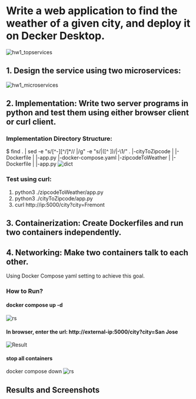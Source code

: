 # Write a web application to find the weather of a given city, and deploy it on Decker Desktop. 

![hw1_topservices](https://user-images.githubusercontent.com/52802567/218651930-bca3974a-4f06-4f6f-ac44-8d6da46d9fa0.png)


## 1. Design the service using two microservices: 

![hw1_microservices](https://user-images.githubusercontent.com/52802567/218651951-5013755a-0c20-444e-a969-774eb2684339.png)


## 2. Implementation: Write two server programs in python and test them using either browser client or curl client.
### Implementation Directory Structure:
$ find . | sed -e "s/[^-][^\/]*\// |/g" -e "s/|\([^ ]\)/|-\1/"
.
 |-cityToZipcode
 | |-Dockerfile
 | |-app.py
 |-docker-compose.yaml
 |-zipcodeToWeather
 | |-Dockerfile
 | |-app.py
![dict](https://user-images.githubusercontent.com/52802567/218654855-96d95717-cc33-42d9-9a45-f35c3f5db096.JPG)
### Test using curl:
1. python3 ./zipcodeToWeather/app.py
2. python3 ./cityToZipcode/app.py
3. curl http://ip:5000/city?city=Fremont



## 3. Containerization: Create Dockerfiles and run two containers independently.

## 4. Networking: Make two containers talk to each other.
Using Docker Compose yaml setting to achieve this goal.

### How to Run?
#### docker compose up -d
![rs](https://user-images.githubusercontent.com/52802567/218656202-5ccbc258-2a97-4247-8b3f-cdea72a21c73.JPG)

#### In browser, enter the url: http://external-ip:5000/city?city=San Jose
![Result](https://user-images.githubusercontent.com/52802567/218655772-08bd52ed-cb66-448a-9cf7-047e5e94e3e7.JPG)

#### stop all containers
docker compose down 
![rs](https://user-images.githubusercontent.com/52802567/218656996-c9f2cd60-ca6e-40b4-8a5a-61406b028845.JPG)


## Results and Screenshots

